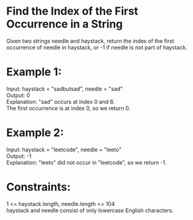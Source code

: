 # Find the Index of the First Occurrence in a String

Given two strings needle and haystack, return the index of the first occurrence of needle in haystack, or -1 if needle is not part of haystack.

# Example 1:

Input: haystack = "sadbutsad", needle = "sad"  
Output: 0  
Explanation: "sad" occurs at index 0 and 6.  
The first occurrence is at index 0, so we return 0.  

# Example 2:

Input: haystack = "leetcode", needle = "leeto"  
Output: -1  
Explanation: "leeto" did not occur in "leetcode", so we return -1.  
 
# Constraints:
1 <= haystack.length, needle.length <= 104  
haystack and needle consist of only lowercase English characters.
